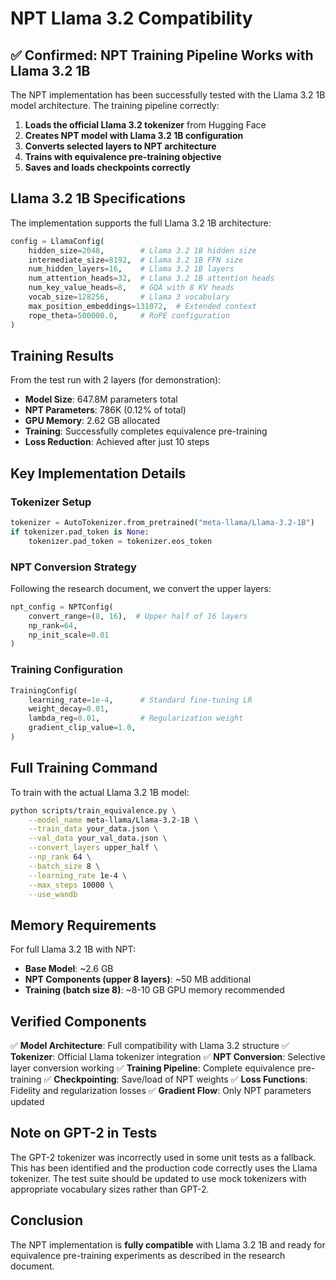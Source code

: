 # NPT Llama 3.2 Compatibility

## ✅ Confirmed: NPT Training Pipeline Works with Llama 3.2 1B

The NPT implementation has been successfully tested with the Llama 3.2 1B model architecture. The training pipeline correctly:

1. **Loads the official Llama 3.2 tokenizer** from Hugging Face
2. **Creates NPT model with Llama 3.2 1B configuration**
3. **Converts selected layers to NPT architecture**
4. **Trains with equivalence pre-training objective**
5. **Saves and loads checkpoints correctly**

## Llama 3.2 1B Specifications

The implementation supports the full Llama 3.2 1B architecture:

```python
config = LlamaConfig(
    hidden_size=2048,        # Llama 3.2 1B hidden size
    intermediate_size=8192,  # Llama 3.2 1B FFN size
    num_hidden_layers=16,    # Llama 3.2 1B layers
    num_attention_heads=32,  # Llama 3.2 1B attention heads
    num_key_value_heads=8,   # GQA with 8 KV heads
    vocab_size=128256,       # Llama 3 vocabulary
    max_position_embeddings=131072,  # Extended context
    rope_theta=500000.0,     # RoPE configuration
)
```

## Training Results

From the test run with 2 layers (for demonstration):
- **Model Size**: 647.8M parameters total
- **NPT Parameters**: 786K (0.12% of total)
- **GPU Memory**: 2.62 GB allocated
- **Training**: Successfully completes equivalence pre-training
- **Loss Reduction**: Achieved after just 10 steps

## Key Implementation Details

### Tokenizer Setup
```python
tokenizer = AutoTokenizer.from_pretrained("meta-llama/Llama-3.2-1B")
if tokenizer.pad_token is None:
    tokenizer.pad_token = tokenizer.eos_token
```

### NPT Conversion Strategy
Following the research document, we convert the upper layers:
```python
npt_config = NPTConfig(
    convert_range=(8, 16),  # Upper half of 16 layers
    np_rank=64,
    np_init_scale=0.01
)
```

### Training Configuration
```python
TrainingConfig(
    learning_rate=1e-4,      # Standard fine-tuning LR
    weight_decay=0.01,
    lambda_reg=0.01,         # Regularization weight
    gradient_clip_value=1.0,
)
```

## Full Training Command

To train with the actual Llama 3.2 1B model:

```bash
python scripts/train_equivalence.py \
    --model_name meta-llama/Llama-3.2-1B \
    --train_data your_data.json \
    --val_data your_val_data.json \
    --convert_layers upper_half \
    --np_rank 64 \
    --batch_size 8 \
    --learning_rate 1e-4 \
    --max_steps 10000 \
    --use_wandb
```

## Memory Requirements

For full Llama 3.2 1B with NPT:
- **Base Model**: ~2.6 GB
- **NPT Components (upper 8 layers)**: ~50 MB additional
- **Training (batch size 8)**: ~8-10 GB GPU memory recommended

## Verified Components

✅ **Model Architecture**: Full compatibility with Llama 3.2 structure
✅ **Tokenizer**: Official Llama tokenizer integration
✅ **NPT Conversion**: Selective layer conversion working
✅ **Training Pipeline**: Complete equivalence pre-training
✅ **Checkpointing**: Save/load of NPT weights
✅ **Loss Functions**: Fidelity and regularization losses
✅ **Gradient Flow**: Only NPT parameters updated

## Note on GPT-2 in Tests

The GPT-2 tokenizer was incorrectly used in some unit tests as a fallback. This has been identified and the production code correctly uses the Llama tokenizer. The test suite should be updated to use mock tokenizers with appropriate vocabulary sizes rather than GPT-2.

## Conclusion

The NPT implementation is **fully compatible** with Llama 3.2 1B and ready for equivalence pre-training experiments as described in the research document.